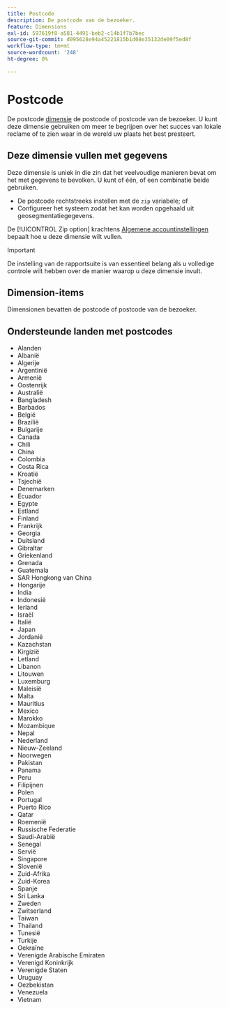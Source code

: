 ```yaml
---
title: Postcode
description: De postcode van de bezoeker.
feature: Dimensions
exl-id: 597619f8-a581-4491-beb2-c14b1f7b7bec
source-git-commit: d095628e94a45221815b1d08e35132de09f5ed8f
workflow-type: tm+mt
source-wordcount: '248'
ht-degree: 0%

---
```


# Postcode

De postcode [dimensie](overview.md) de postcode of postcode van de bezoeker. U kunt deze dimensie gebruiken om meer te begrijpen over het succes van lokale reclame of te zien waar in de wereld uw plaats het best presteert.

## Deze dimensie vullen met gegevens

Deze dimensie is uniek in die zin dat het veelvoudige manieren bevat om het met gegevens te bevolken. U kunt of één, of een combinatie beide gebruiken.

* De postcode rechtstreeks instellen met de `zip` variabele; of
* Configureer het systeem zodat het kan worden opgehaald uit geosegmentatiegegevens.

De [!UICONTROL Zip option] krachtens [Algemene accountinstellingen](/help/admin/admin/c-manage-report-suites/c-edit-report-suites/general/general-acct-settings-admin.md) bepaalt hoe u deze dimensie wilt vullen.

>[!IMPORTANT]
>
>De instelling van de rapportsuite is van essentieel belang als u volledige controle wilt hebben over de manier waarop u deze dimensie invult.

## Dimension-items

Dimensionen bevatten de postcode of postcode van de bezoeker.

## Ondersteunde landen met postcodes

* Alanden
* Albanië
* Algerije
* Argentinië
* Armenië
* Oostenrijk
* Australië
* Bangladesh
* Barbados
* België
* Brazilië
* Bulgarije
* Canada
* Chili
* China
* Colombia
* Costa Rica
* Kroatië
* Tsjechië
* Denemarken
* Ecuador
* Egypte
* Estland
* Finland
* Frankrijk
* Georgia
* Duitsland
* Gibraltar
* Griekenland
* Grenada
* Guatemala
* SAR Hongkong van China
* Hongarije
* India
* Indonesië
* Ierland
* Israël
* Italië
* Japan
* Jordanië
* Kazachstan
* Kirgizië
* Letland
* Libanon
* Litouwen
* Luxemburg
* Maleisië
* Malta
* Mauritius
* Mexico
* Marokko
* Mozambique
* Nepal
* Nederland
* Nieuw-Zeeland
* Noorwegen
* Pakistan
* Panama
* Peru
* Filipijnen
* Polen
* Portugal
* Puerto Rico
* Qatar
* Roemenië
* Russische Federatie
* Saudi-Arabië
* Senegal
* Servië
* Singapore
* Slovenië
* Zuid-Afrika
* Zuid-Korea
* Spanje
* Sri Lanka
* Zweden
* Zwitserland
* Taiwan
* Thailand
* Tunesië
* Turkije
* Oekraïne
* Verenigde Arabische Emiraten
* Verenigd Koninkrijk
* Verenigde Staten
* Uruguay
* Oezbekistan
* Venezuela
* Vietnam
